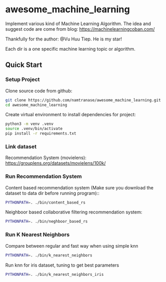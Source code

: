 # awesome_machine_learning
Implement various kind of Machine Learning Algorithm.
The idea and suggest code are come from blog:
https://machinelearningcoban.com/

Thankfully for the author: @Vu Huu Tiep. He is my star!

Each dir is a one specific machine learning topic or algorithm.

## Quick Start

### Setup Project

Clone source code from github:

```bash
git clone https://github.com/namtranase/awesome_machine_learning.git
cd awesome_machine_learning
```

Create virtual environment to install dependencies for project:

```bash
python3 -m venv .venv
source .venv/bin/activate
pip install -r requirements.txt
```

### Link dataset

Recommendation System (movielens): https://grouplens.org/datasets/movielens/100k/

### Run Recommendation System

Content based recommendation system (Make sure you download the dataset to data dir before running program)::

```bash
PYTHONPATH=. ./bin/content_based_rs
```

Neighboor based collaborative filtering recommendation system:

```bash
PYTHONPATH=. ./bin/neghboor_based_rs
```

### Run K Nearest Neighbors
Compare between regular and fast way when using simple knn

```bash
PYTHONPATH=. ./bin/k_nearest_neighbors
```

Run knn for iris dataset, tuning to get best parameters

```bash
PYTHONPATH=. ./bin/k_nearest_neighbors_iris
```